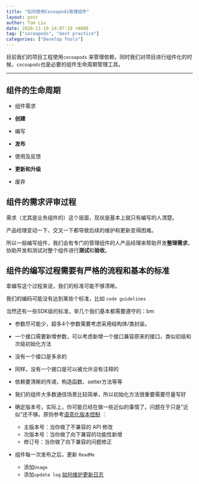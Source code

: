 ```yaml
---
title: "如何使用Cocoapods管理组件"
layout: post
author: Tom Liu
date: 2020-11-10 14:07:19 +0800
tag: ["cocoapods", "best practice"]
categories: ["Develop Tools"]
---
```




目前我们的项目工程使用`cocoapods` 来管理依赖，同时我们对项目进行组件化的时候，`cocoapods`也是必要的组件生命周期管理工具。

<!--more-->

---

## **组件的生命周期**

- 组件需求

- **创建**

- 编写

- **发布**

- 使用及反馈

- **更新和升级**

- 废弃

## 组件的需求评审过程

需求（尤其是业务组件的）这个层面，现状是基本上就只有编写的人清楚。

产品经理变动一下、交叉一下都导致后续的维护和更新变得困难。

所以一般编写组件，我们会有专门的管理组件的人产品经理来帮助开发**整理需求**，协助开发和测试对整个组件进行**测试**和**验收**。

## 组件的编写过程需要有严格的流程和基本的标准

拿编写这个过程来说，我们的标准可能不够清晰。

我们的编码可能没有达到某些个标准，比如   `code guidelines`

当然还有一些SDK级的标准，举几个我们基本都需要遵守的：bm

- 参数尽可能少，超多4个参数需要考虑采用结构体/类封装。

- 一个接口需要新增参数，可以考虑新增一个接口兼容原来的接口，类似初级和次级初始化方法

- 没有一个接口是多余的

- 同样，没有一个接口是可以被允许没有注释的

- 依赖要清晰的传递，构造函数、setter方法等等

- 我们的组件大多数通信场景比较简单，所以初始化方法很重要需要尽量写好

- 确定版本号，实际上，你可能已经在做一些近似的事情了。问题在于只是“近似”还不够。原则参考[语意化版本控制](https://semver.org/lang/zh-CN/) ：

  - 主版本号：当你做了不兼容的 API 修改
  - 次版本号：当你做了向下兼容的功能性新增
  - 修订号：当你做了向下兼容的问题修正

- 组件每一次发布之后，更新  `ReadMe`

  - 添加`Usage`
  - 添加`update log` [如何维护更新日志](https://keepachangelog.com/zh-CN/1.0.0/)
